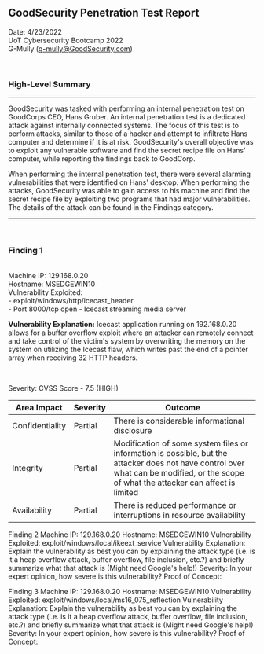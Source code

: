 ## GoodSecurity Penetration Test Report

Date: 4/23/2022  
UoT Cybersecurity Bootcamp 2022<br>
G-Mully
([g-mully@GoodSecurity.com](mailto:g-mully@GoodSecurity.com))


<br>

### High-Level Summary
---
GoodSecurity was tasked with performing an internal penetration test on GoodCorps CEO, Hans Gruber. An internal penetration test is a dedicated attack against internally connected systems. The focus of this test is to perform attacks, similar to those of a hacker and attempt to infiltrate Hans computer and determine if it is at risk. GoodSecurity's overall objective was to exploit any vulnerable software and find the secret recipe file on Hans' computer, while reporting the findings back to GoodCorp.

When performing the internal penetration test, there were several alarming vulnerabilities that were identified on Hans' desktop. When performing the attacks, GoodSecurity was able to gain access to his machine and find the secret recipe file by exploiting two programs that had major vulnerabilities. The details of the attack can be found in the Findings category.

---

<br>

### Finding 1
<br>
Machine IP: 129.168.0.20<br>
Hostname: MSEDGEWIN10<br>
Vulnerability Exploited:<br>
- exploit/windows/http/icecast_header<br>
- Port 8000/tcp open - Icecast streaming media server

<br>

<b>Vulnerability Explanation:</b>
Icecast application running on 192.168.0.20 allows for a buffer overflow exploit where an attacker can remotely connect and take control of the victim's system by overwriting the memory on the system on utilizing the Icecast flaw, which writes past the end of a pointer array when receiving 32 HTTP headers.

<br>

Severity: 
CVSS Score - 7.5 (HIGH)

| Area Impact     | Severity | Outcome                                                                                                                                                                                   |
|-----------------|----------|-------------------------------------------------------------------------------------------------------------------------------------------------------------------------------------------|
| Confidentiality | Partial  | There is considerable informational disclosure                                                                                                                                            |
| Integrity       | Partial  | Modification of some system files or information is possible, but the  attacker does not have control over what can be modified, or the scope  of what the attacker can affect is limited |
| Availability    | Partial  | There is reduced performance or interruptions in resource availability                                                                                                                    |                                                          

Finding 2
Machine IP:
129.168.0.20
Hostname:
MSEDGEWIN10
Vulnerability Exploited:
exploit/windows/local/ikeext_service
Vulnerability Explanation:
Explain the vulnerability as best you can by explaining the attack type (i.e. is it a heap overflow attack, buffer overflow, file inclusion, etc.?) and briefly summarize what that attack is (Might need Google's help!)
Severity:
In your expert opinion, how severe is this vulnerability?
Proof of Concept:

Finding 3
Machine IP:
129.168.0.20
Hostname:
MSEDGEWIN10
Vulnerability Exploited:
exploit/windows/local/ms16_075_reflection
Vulnerability Explanation:
Explain the vulnerability as best you can by explaining the attack type (i.e. is it a heap overflow attack, buffer overflow, file inclusion, etc.?) and briefly summarize what that attack is (Might need Google's help!)
Severity:
In your expert opinion, how severe is this vulnerability?
Proof of Concept: